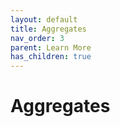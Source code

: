 ```yaml
---
layout: default
title: Aggregates
nav_order: 3
parent: Learn More
has_children: true
---
```


# Aggregates